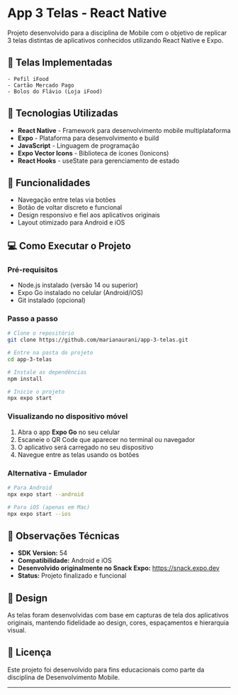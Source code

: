 # App 3 Telas - React Native

Projeto desenvolvido para a disciplina de Mobile com o objetivo de replicar 3 telas distintas de aplicativos conhecidos utilizando React Native e Expo.

## 📱 Telas Implementadas
    - Pefil iFood
    - Cartão Mercado Pago
    - Bolos do Flávio (Loja iFood)

## 🚀 Tecnologias Utilizadas

- **React Native** - Framework para desenvolvimento mobile multiplataforma
- **Expo** - Plataforma para desenvolvimento e build
- **JavaScript** - Linguagem de programação
- **Expo Vector Icons** - Biblioteca de ícones (Ionicons)
- **React Hooks** - useState para gerenciamento de estado

## 🎯 Funcionalidades

- Navegação entre telas via botões
- Botão de voltar discreto e funcional
- Design responsivo e fiel aos aplicativos originais
- Layout otimizado para Android e iOS

## 💻 Como Executar o Projeto

### Pré-requisitos
- Node.js instalado (versão 14 ou superior)
- Expo Go instalado no celular (Android/iOS)
- Git instalado (opcional)

### Passo a passo

```bash
# Clone o repositório
git clone https://github.com/marianaurani/app-3-telas.git

# Entre na pasta do projeto
cd app-3-telas

# Instale as dependências
npm install

# Inicie o projeto
npx expo start
```

### Visualizando no dispositivo móvel

1. Abra o app **Expo Go** no seu celular
2. Escaneie o QR Code que aparecer no terminal ou navegador
3. O aplicativo será carregado no seu dispositivo
4. Navegue entre as telas usando os botões

### Alternativa - Emulador

```bash
# Para Android
npx expo start --android

# Para iOS (apenas em Mac)
npx expo start --ios
```

## 📝 Observações Técnicas

- **SDK Version:** 54
- **Compatibilidade:** Android e iOS
- **Desenvolvido originalmente no Snack Expo:** https://snack.expo.dev
- **Status:** Projeto finalizado e funcional

## 🎨 Design

As telas foram desenvolvidas com base em capturas de tela dos aplicativos originais, mantendo fidelidade ao design, cores, espaçamentos e hierarquia visual.

## 📄 Licença

Este projeto foi desenvolvido para fins educacionais como parte da disciplina de Desenvolvimento Mobile.

---

